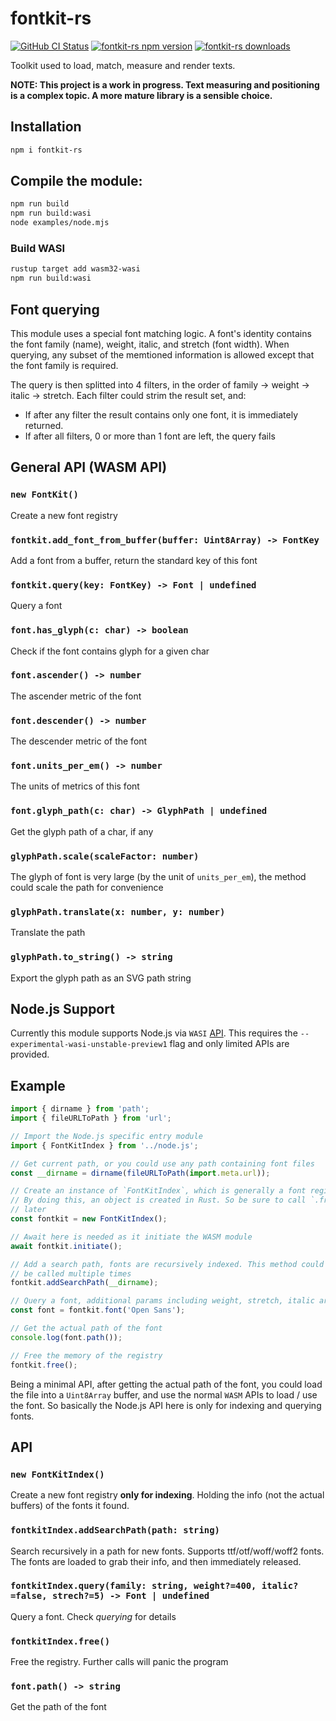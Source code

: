 # fontkit-rs

<a href="https://github.com/alibaba/font-toolkit/actions"><img alt="GitHub CI Status" src="https://github.com/alibaba/font-toolkit/workflows/CI/badge.svg?branch=main"></a>
<a href="https://www.npmjs.com/package/fontkit-rs"><img src="https://img.shields.io/npm/v/fontkit-rs.svg?sanitize=true" alt="fontkit-rs npm version"></a>
<a href="https://npmcharts.com/compare/fontkit-rs?minimal=true"><img src="https://img.shields.io/npm/dm/fontkit-rs.svg?sanitize=true" alt="fontkit-rs downloads"></a>

Toolkit used to load, match, measure and render texts.

**NOTE: This project is a work in progress. Text measuring and positioning is a complex topic. A more mature library is a sensible choice.**

## Installation

```bash
npm i fontkit-rs
```

## Compile the module:

```bash
npm run build
npm run build:wasi
node examples/node.mjs
```

### Build WASI

```bash
rustup target add wasm32-wasi
npm run build:wasi
```

## Font querying

This module uses a special font matching logic. A font's identity contains the font family (name),
weight, italic, and stretch (font width). When querying, any subset of the memtioned information is allowed
except that the font family is required.

The query is then splitted into 4 filters, in the order of family -> weight -> italic -> stretch. Each filter
could strim the result set, and:

- If after any filter the result contains only one font, it is immediately returned.
- If after all filters, 0 or more than 1 font are left, the query fails

## General API (WASM API)

### `new FontKit()`

Create a new font registry

### `fontkit.add_font_from_buffer(buffer: Uint8Array) -> FontKey`

Add a font from a buffer, return the standard key of this font

### `fontkit.query(key: FontKey) -> Font | undefined`

Query a font

### `font.has_glyph(c: char) -> boolean`

Check if the font contains glyph for a given char

### `font.ascender() -> number`

The ascender metric of the font

### `font.descender() -> number`

The descender metric of the font

### `font.units_per_em() -> number`

The units of metrics of this font

### `font.glyph_path(c: char) -> GlyphPath | undefined`

Get the glyph path of a char, if any

### `glyphPath.scale(scaleFactor: number)`

The glyph of font is very large (by the unit of `units_per_em`), the method could scale the path for convenience

### `glyphPath.translate(x: number, y: number)`

Translate the path

### `glyphPath.to_string() -> string`

Export the glyph path as an SVG path string


## Node.js Support

Currently this module supports Node.js via `WASI` [API](https://nodejs.org/docs/latest/api/wasi.html). This requires
the `--experimental-wasi-unstable-preview1` flag and only limited APIs are provided.

## Example

```js
import { dirname } from 'path';
import { fileURLToPath } from 'url';

// Import the Node.js specific entry module
import { FontKitIndex } from '../node.js';

// Get current path, or you could use any path containing font files
const __dirname = dirname(fileURLToPath(import.meta.url));

// Create an instance of `FontKitIndex`, which is generally a font registry.
// By doing this, an object is created in Rust. So be sure to call `.free()`
// later
const fontkit = new FontKitIndex();

// Await here is needed as it initiate the WASM module
await fontkit.initiate();

// Add a search path, fonts are recursively indexed. This method could
// be called multiple times
fontkit.addSearchPath(__dirname);

// Query a font, additional params including weight, stretch, italic are supported
const font = fontkit.font('Open Sans');

// Get the actual path of the font
console.log(font.path());

// Free the memory of the registry
fontkit.free();
```

Being a minimal API, after getting the actual path of the font, you could load the file into
a `Uint8Array` buffer, and use the normal `WASM` APIs to load / use the font. So basically the
Node.js API here is only for indexing and querying fonts.

## API

### `new FontKitIndex()`

Create a new font registry **only for indexing**. Holding the info (not the actual buffers) of the fonts it found.

### `fontkitIndex.addSearchPath(path: string)`

Search recursively in a path for new fonts. Supports ttf/otf/woff/woff2 fonts. The fonts are
loaded to grab their info, and then immediately released.

### `fontkitIndex.query(family: string, weight?=400, italic?=false, strech?=5) -> Font | undefined`

Query a font. Check _querying_ for details

### `fontkitIndex.free()`

Free the registry. Further calls will panic the program

### `font.path() -> string`

Get the path of the font
